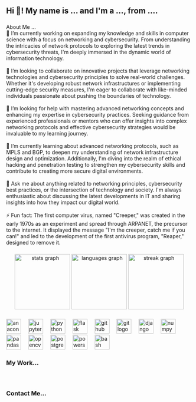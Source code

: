 <h2 align="left">Hi 👋! My name is ... and I'm a ..., from ....</h2>

###

<p align="left">About Me ...<br>🔭 I’m currently working on expanding my knowledge and skills in computer science with a focus on networking and cybersecurity. From understanding the intricacies of network protocols to exploring the latest trends in cybersecurity threats, I'm deeply immersed in the dynamic world of information technology.<br><br>👯 I’m looking to collaborate on innovative projects that leverage networking technologies and cybersecurity principles to solve real-world challenges. Whether it's developing robust network infrastructures or implementing cutting-edge security measures, I'm eager to collaborate with like-minded individuals passionate about pushing the boundaries of technology.<br><br>🤝 I’m looking for help with mastering advanced networking concepts and enhancing my expertise in cybersecurity practices. Seeking guidance from experienced professionals or mentors who can offer insights into complex networking protocols and effective cybersecurity strategies would be invaluable to my learning journey.<br><br>🌱 I’m currently learning about advanced networking protocols, such as MPLS and BGP, to deepen my understanding of network infrastructure design and optimization. Additionally, I'm diving into the realm of ethical hacking and penetration testing to strengthen my cybersecurity skills and contribute to creating more secure digital environments.<br><br>💬 Ask me about anything related to networking principles, cybersecurity best practices, or the intersection of technology and society. I'm always enthusiastic about discussing the latest developments in IT and sharing insights into how they impact our digital world.<br><br>⚡ Fun fact: The first computer virus, named "Creeper," was created in the early 1970s as an experiment and spread through ARPANET, the precursor to the internet. It displayed the message "I'm the creeper, catch me if you can!" and led to the development of the first antivirus program, "Reaper," designed to remove it.</p>

###

<div align="center">
  <img src="https://github-readme-stats.vercel.app/api?username=xzebcex&hide_title=false&hide_rank=false&show_icons=true&include_all_commits=true&count_private=true&disable_animations=false&theme=dracula&locale=en&hide_border=false" height="150" alt="stats graph"  />
  <img src="https://github-readme-stats.vercel.app/api/top-langs?username=xzebcex&locale=en&hide_title=false&layout=compact&card_width=320&langs_count=5&theme=dracula&hide_border=false" height="150" alt="languages graph"  />
  <img src="https://streak-stats.demolab.com?user=xzebcex&locale=en&mode=daily&theme=dracula&hide_border=false&border_radius=5" height="150" alt="streak graph"  />
</div>

###

<div align="left">
  <img src="https://cdn.jsdelivr.net/gh/devicons/devicon/icons/anaconda/anaconda-original.svg" height="40" alt="anaconda logo"  />
  <img width="12" />
  <img src="https://cdn.jsdelivr.net/gh/devicons/devicon/icons/jupyter/jupyter-original.svg" height="40" alt="jupyter logo"  />
  <img width="12" />
  <img src="https://cdn.jsdelivr.net/gh/devicons/devicon/icons/python/python-original.svg" height="40" alt="python logo"  />
  <img width="12" />
  <img src="https://skillicons.dev/icons?i=flask" height="40" alt="flask logo"  />
  <img width="12" />
  <img src="https://skillicons.dev/icons?i=github" height="40" alt="github logo"  />
  <img width="12" />
  <img src="https://cdn.jsdelivr.net/gh/devicons/devicon/icons/git/git-original.svg" height="40" alt="git logo"  />
  <img width="12" />
  <img src="https://skillicons.dev/icons?i=django" height="40" alt="django logo"  />
  <img width="12" />
  <img src="https://cdn.jsdelivr.net/gh/devicons/devicon/icons/numpy/numpy-original.svg" height="40" alt="numpy logo"  />
  <img width="12" />
  <img src="https://cdn.jsdelivr.net/gh/devicons/devicon/icons/pandas/pandas-original.svg" height="40" alt="pandas logo"  />
  <img width="12" />
  <img src="https://cdn.jsdelivr.net/gh/devicons/devicon/icons/opencv/opencv-original.svg" height="40" alt="opencv logo"  />
  <img width="12" />
  <img src="https://cdn.jsdelivr.net/gh/devicons/devicon/icons/postgresql/postgresql-original.svg" height="40" alt="postgresql logo"  />
  <img width="12" />
  <img src="https://cdn.simpleicons.org/powershell/5391FE" height="40" alt="powershell logo"  />
  <img width="12" />
  <img src="https://cdn.simpleicons.org/gnubash/4EAA25" height="40" alt="bash logo"  />
</div>

###

<h3 align="left">My Work...</h3>

###

<br clear="both">



###

<h3 align="left">Contact Me...</h3>

###


